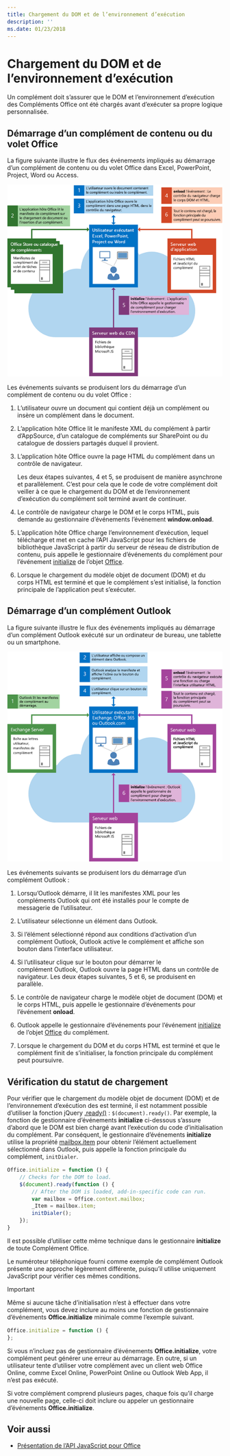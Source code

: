 ```yaml
---
title: Chargement du DOM et de l’environnement d’exécution
description: ''
ms.date: 01/23/2018
---
```



# <a name="loading-the-dom-and-runtime-environment"></a>Chargement du DOM et de l’environnement d’exécution



Un complément doit s’assurer que le DOM et l’environnement d’exécution des Compléments Office ont été chargés avant d’exécuter sa propre logique personnalisée. 

## <a name="startup-of-a-content-or-task-pane-add-in"></a>Démarrage d’un complément de contenu ou du volet Office

La figure suivante illustre le flux des événements impliqués au démarrage d’un complément de contenu ou du volet Office dans Excel, PowerPoint, Project, Word ou Access.

![Flux des événements au démarrage d’un complément de contenu ou du volet Office](../images/office15-app-sdk-loading-dom-agave-runtime.png)

Les événements suivants se produisent lors du démarrage d’un complément de contenu ou du volet Office : 



1. L’utilisateur ouvre un document qui contient déjà un complément ou insère un complément dans le document.
    
2. L’application hôte Office lit le manifeste XML du complément à partir d’AppSource, d’un catalogue de compléments sur SharePoint ou du catalogue de dossiers partagés duquel il provient.
    
3. L’application hôte Office ouvre la page HTML du complément dans un contrôle de navigateur.
    
    Les deux étapes suivantes, 4 et 5, se produisent de manière asynchrone et parallèlement. C’est pour cela que le code de votre complément doit veiller à ce que le chargement du DOM et de l’environnement d’exécution du complément soit terminé avant de continuer.
    
4. Le contrôle de navigateur charge le DOM et le corps HTML, puis demande au gestionnaire d’événements l’événement  **window.onload**.
    
5. L’application hôte Office charge l’environnement d’exécution, lequel télécharge et met en cache l’API JavaScript pour les fichiers de bibliothèque JavaScript à partir du serveur de réseau de distribution de contenu, puis appelle le gestionnaire d’événements du complément pour l’événement [initialize](https://dev.office.com/reference/add-ins/shared/office.initialize) de l’objet [Office](https://dev.office.com/reference/add-ins/shared/office).
    
6. Lorsque le chargement du modèle objet de document (DOM) et du corps HTML est terminé et que le complément s’est initialisé, la fonction principale de l’application peut s’exécuter.
    

## <a name="startup-of-an-outlook-add-in"></a>Démarrage d’un complément Outlook



La figure suivante illustre le flux des événements impliqués au démarrage d’un complément Outlook exécuté sur un ordinateur de bureau, une tablette ou un smartphone.

![Flux des événements au démarrage du complément Outlook](../images/outlook15-loading-dom-agave-runtime.png)

Les événements suivants se produisent lors du démarrage d’un complément Outlook : 



1. Lorsqu’Outlook démarre, il lit les manifestes XML pour les compléments Outlook qui ont été installés pour le compte de messagerie de l’utilisateur.
    
2. L’utilisateur sélectionne un élément dans Outlook.
    
3. Si l’élément sélectionné répond aux conditions d’activation d’un complément Outlook, Outlook active le complément et affiche son bouton dans l’interface utilisateur.
    
4. Si l’utilisateur clique sur le bouton pour démarrer le complément Outlook, Outlook ouvre la page HTML dans un contrôle de navigateur. Les deux étapes suivantes, 5 et 6, se produisent en parallèle.
    
5. Le contrôle de navigateur charge le modèle objet de document (DOM) et le corps HTML, puis appelle le gestionnaire d’événements pour l’événement  **onload**.
    
6. Outlook appelle le gestionnaire d’événements pour l’événement [initialize](https://dev.office.com/reference/add-ins/shared/office.initialize) de l’objet [Office](https://dev.office.com/reference/add-ins/shared/office) du complément.
    
7. Lorsque le chargement du DOM et du corps HTML est terminé et que le complément finit de s’initialiser, la fonction principale du complément peut poursuivre.
    

## <a name="checking-the-load-status"></a>Vérification du statut de chargement


Pour vérifier que le chargement du modèle objet de document (DOM) et de l’environnement d’exécution des est terminé, il est notamment possible d’utiliser la fonction jQuery [.ready()](http://api.jquery.com/ready/) :  `$(document).ready()`. Par exemple, la fonction de gestionnaire d’événements  **initialize** ci-dessous s’assure d’abord que le DOM est bien chargé avant l’exécution du code d’initialisation du complément. Par conséquent, le gestionnaire d’événements **initialize** utilise la propriété [mailbox.item](https://dev.office.com/reference/add-ins/outlook/Office.context.mailbox.item) pour obtenir l’élément actuellement sélectionné dans Outlook, puis appelle la fonction principale du complément, `initDialer`.


```js
Office.initialize = function () {
    // Checks for the DOM to load.
    $(document).ready(function () {
        // After the DOM is loaded, add-in-specific code can run.
        var mailbox = Office.context.mailbox;
        _Item = mailbox.item;
        initDialer();
    });
}
```

Il est possible d’utiliser cette même technique dans le gestionnaire  **initialize** de toute Complément Office.

Le numéroteur téléphonique fourni comme exemple de complément Outlook présente une approche légèrement différente, puisqu’il utilise uniquement JavaScript pour vérifier ces mêmes conditions. 

> [!IMPORTANT]
> Même si aucune tâche d’initialisation n’est à effectuer dans votre complément, vous devez inclure au moins une fonction de gestionnaire d’événements **Office.initialize** minimale comme l’exemple suivant.

```js
Office.initialize = function () {
};
```

Si vous n’incluez pas de gestionnaire d’événements  **Office.initialize**, votre complément peut générer une erreur au démarrage. En outre, si un utilisateur tente d’utiliser votre complément avec un client web Office Online, comme Excel Online, PowerPoint Online ou Outlook Web App, il n’est pas exécuté.

Si votre complément comprend plusieurs pages, chaque fois qu’il charge une nouvelle page, celle-ci doit inclure ou appeler un gestionnaire d’événements  **Office.initialize**.


## <a name="see-also"></a>Voir aussi

- [Présentation de l’API JavaScript pour Office](understanding-the-javascript-api-for-office.md)
    
